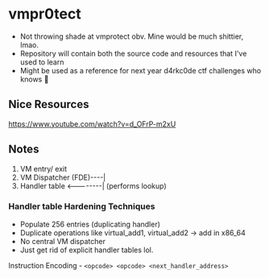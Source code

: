 # vmpr0tect
- Not throwing shade at vmprotect obv. Mine would be much shittier, lmao.
- Repository will contain both the source code and resources that I've used to learn
- Might be used as a reference for next year d4rkc0de ctf challenges who knows 🗿

## Nice Resources
https://www.youtube.com/watch?v=d_OFrP-m2xU

## Notes
1. VM entry/ exit
2. VM Dispatcher (FDE)----|
3. Handler table <--------| (performs lookup)

### Handler table Hardening Techniques
- Populate 256 entries (duplicating handler)
- Duplicate operations like virtual_add1, virtual_add2 -> add in x86_64 
- No central VM dispatcher
- Just get rid of explicit handler tables lol.

Instruction Encoding - `<opcode> <opcode> <next_handler_address>`